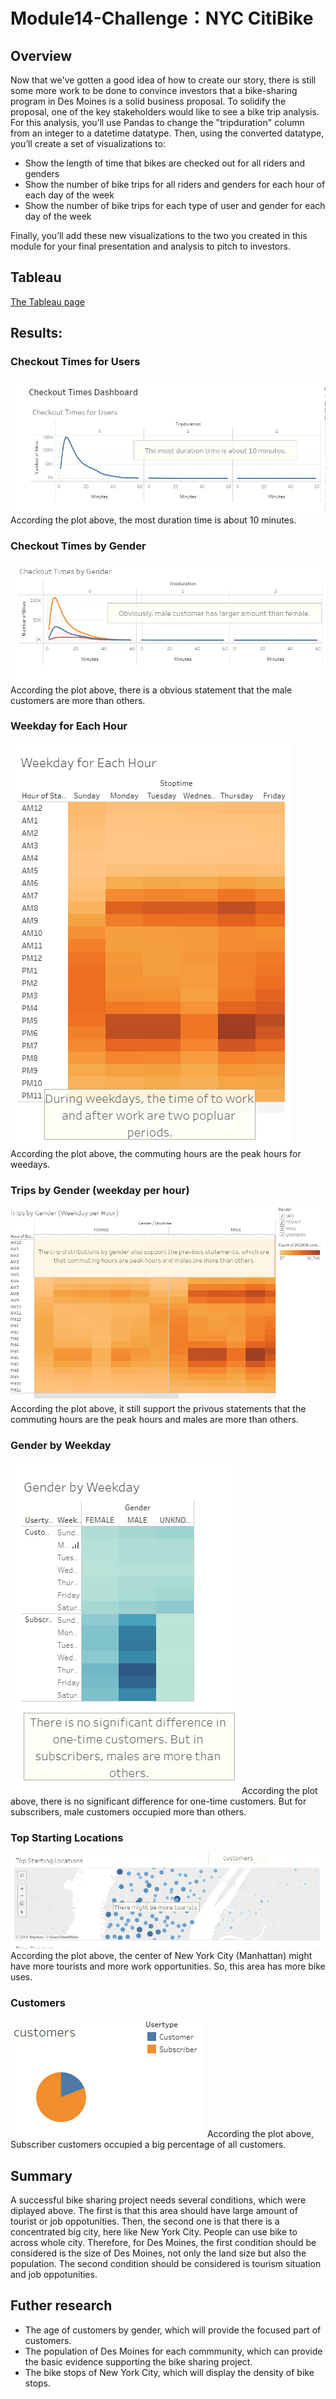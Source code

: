 # Module14-Challenge：NYC CitiBike
## Overview
Now that we've gotten a good idea of how to create our story, there is still some more work to be done to convince investors that a bike-sharing program in Des Moines is a solid business proposal. To solidify the proposal, one of the key stakeholders would like to see a bike trip analysis.  
For this analysis, you’ll use Pandas to change the "tripduration" column from an integer to a datetime datatype. Then, using the converted datatype, you’ll create a set of visualizations to:
 - Show the length of time that bikes are checked out for all riders and genders
 - Show the number of bike trips for all riders and genders for each hour of each day of the week
 - Show the number of bike trips for each type of user and gender for each day of the week  

Finally, you’ll add these new visualizations to the two you created in this module for your final presentation and analysis to pitch to investors.
## Tableau
[The Tableau page](https://public.tableau.com/app/profile/cffhr99/viz/NYC_Citi_Bike_Update/NYCCitiBike?publish=yes)

## Results:
### Checkout Times for Users
![](https://github.com/cffhr99/Module14-Challenge/blob/main/img/Checkout_User.PNG?raw=true)  
According the plot above, the most duration time is about 10 minutes.  
### Checkout Times by Gender
![](https://github.com/cffhr99/Module14-Challenge/blob/main/img/checkout_gender.PNG?raw=true)  
According the plot above, there is a obvious statement that the male customers are more than others.  
### Weekday for Each Hour
![](https://github.com/cffhr99/Module14-Challenge/blob/main/img/Weekdays_Hour.PNG?raw=true)  
According the plot above, the commuting hours are the peak hours for weedays.  
### Trips by Gender (weekday per hour)
![](https://github.com/cffhr99/Module14-Challenge/blob/main/img/Trip_gender.PNG?raw=true)  
According the plot above, it still support the privous statements that the commuting hours are the peak hours and males are more than others.  
### Gender by Weekday
![](https://github.com/cffhr99/Module14-Challenge/blob/main/img/Weekday_gender.PNG?raw=true)
According the plot above, there is no significant difference for one-time customers. But for subscribers, male customers occupied more than others.  
### Top Starting Locations
![](https://github.com/cffhr99/Module14-Challenge/blob/main/img/start_location.PNG?raw=true)  
According the plot above, the center of New York City (Manhattan) might have more tourists and more work opportunities. So, this area has more bike uses.  
### Customers
![](https://github.com/cffhr99/Module14-Challenge/blob/main/img/customer.PNG?raw=true)
According the plot above, Subscriber customers occupied a big percentage of all customers.
## Summary
A successful bike sharing project needs several conditions, which were diplayed above. The first is that this area should have large amount of tourist or job oppotunities. Then, the second one is that there is a concentrated big city, here like New York City. People can use bike to across whole city. Therefore, for Des Moines, the first condition should be considered is the size of Des Moines, not only the land size but also the population. The second condition should be considered is tourism situation and job oppotunities.
## Futher research 
 - The age of customers by gender, which will provide the focused part of customers.
 - The population of Des Moines for each commmunity, which can provide the basic evidence supporting the bike sharing project.
 - The bike stops of New York City, which will display the density of bike stops.

